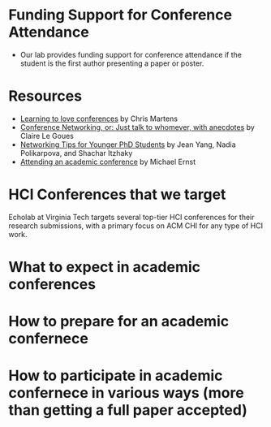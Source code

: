 # Funding Support for Conference Attendance

- Our lab provides funding support for conference attendance if the student is the first author presenting a paper or poster.

# Resources

- [Learning to love conferences](http://lambdamaphone.blogspot.com/2016/05/learning-to-love-conferences.html) by Chris Martens
- [Conference Networking, or: Just talk to whomever, with anecdotes](https://clairelegoues.com/2017/05/14/conference-networking-or-just-talk-to-whomever-with-anecdotes/) by Claire Le Goues
- [Networking Tips for Younger PhD Students](http://jxyzabc.blogspot.com/2016/05/networking-tips-for-younger-phd-students.html) by Jean Yang, Nadia Polikarpova, and Shachar Itzhaky
- [Attending an academic conference](https://homes.cs.washington.edu/~mernst/advice/conference-attendance.html) by Michael Ernst

# HCI Conferences that we target

Echolab at Virginia Tech targets several top-tier HCI conferences for their research submissions, with a primary focus on ACM CHI for any type of HCI work. 

# What to expect in academic conferences

# How to prepare for an academic confernece

# How to participate in academic confernece in various ways (more than getting a full paper accepted)
